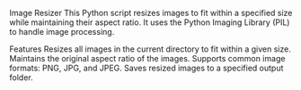 Image Resizer
This Python script resizes images to fit within a specified size while maintaining their aspect ratio. It uses the Python Imaging Library (PIL) to handle image processing.

Features
Resizes all images in the current directory to fit within a given size.
Maintains the original aspect ratio of the images.
Supports common image formats: PNG, JPG, and JPEG.
Saves resized images to a specified output folder.
